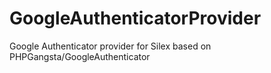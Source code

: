 GoogleAuthenticatorProvider
===========================

Google Authenticator provider for Silex based on PHPGangsta/GoogleAuthenticator
